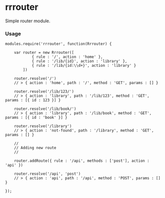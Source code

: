 rrrouter
========

Simple router module.

### Usage

    modules.require('rrrouter', function(Rrrouter) {

        var router = new Rrrouter([
                { rule : '/', action : 'home' },
                { rule : '/lib/{id}', action : 'library' },
                { rule : '/lib/{id:\\d+}', action : 'library' }
            ])

        router.resolve('/')
        // > { action : 'home', path : '/', method : 'GET', params : [] }

        router.resolve('/lib/123/')
        // > { action : 'library', path : '/lib/123', method : 'GET', params : [{ id : 123 }] }

        router.resolve('/lib/book/')
        // > { action : 'library', path : '/lib/book', method : 'GET', params : [{ id : 'book' }] }

        router.resolve('/library')
        // > { action : 'not-found', path : '/library', method : 'GET', params : [] }

        //
        // Adding new route
        //

        router.addRoute({ rule : '/api', methods : ['post'], action : 'api' })

        router.resolve('/api', 'post')
        // > { action : 'api', path : '/api', method : 'POST', params : [] }

    });
